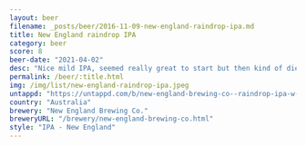 ```yaml
---
layout: beer
filename: _posts/beer/2016-11-09-new-england-raindrop-ipa.md
title: New England raindrop IPA
category: beer
score: 8
beer-date: "2021-04-02"
desc: "Nice mild IPA, seemed really great to start but then kind of died off"
permalink: /beer/:title.html
img: /img/list/new-england-raindrop-ipa.jpeg
untappd: "https://untappd.com/b/new-england-brewing-co--raindrop-ipa-w-local-honey/4169717"
country: "Australia"
brewery: "New England Brewing Co."
breweryURL: "/brewery/new-england-brewing-co.html"
style: "IPA - New England"
---
```

